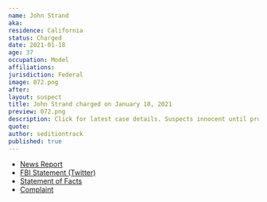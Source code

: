 ```yaml
---
name: John Strand
aka:
residence: California
status: Charged
date: 2021-01-18
age: 37
occupation: Model
affiliations:
jurisdiction: Federal
image: 072.png
after:
layout: suspect
title: John Strand charged on January 18, 2021
preview: 072.png
description: Click for latest case details. Suspects innocent until proven guilty.
quote:
author: seditiontrack
published: true
---
```


- [News Report](https://losangeles.cbslocal.com/2021/01/19/beverly-hills-salon-owner-gina-bisignano-2-others-arrested-for-capitol-riots/)
- [FBI Statement (Twitter)](https://twitter.com/FBILosAngeles/status/1351604985210040326?s=20)
- [Statement of Facts](https://www.justice.gov/opa/page/file/1356546/download)
- [Complaint](https://www.justice.gov/opa/page/file/1356551/download)